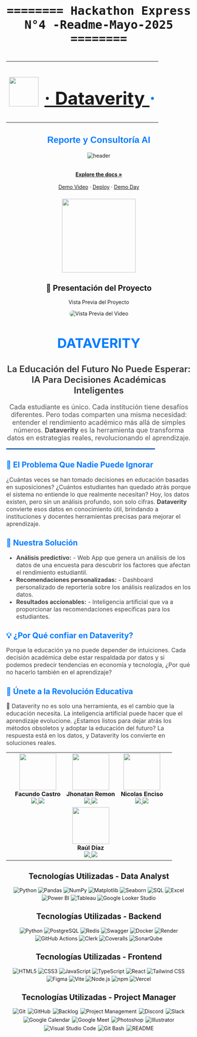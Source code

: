 <!-- Sección del título principal de la Hackathon -->
<div align="center" style="font-family: 'Fira Code', monospace; font-size: 2rem;">
  <h4>======== Hackathon Express N°4 -Readme-Mayo-2025 ========</h4>
</div>

<!-- Encabezado centrado con logotipo e hipervínculo al login de Dataverity -->
<div align="center">
  <table>
    <tr>
      <td>
        <!-- Logotipo del proyecto -->
        <img src="https://github.com/schweigenderFlugel/dataverity/blob/6e33d73cd6e3a878fc21cfffb927ed23b8dc43e2/PM/img/dataverity-logo.svg" width="80">
      </td>
      <td>
        <!-- Título con enlace al sistema de autenticación -->
        <h1 align="center" style="color: #007bff; font-size: 3rem;"> 
          <a href="https://iupi-fintech-nine.vercel.app/auth">· Dataverity </a> ·
        </h1>
      </td>
    </tr>
  </table>
</div>



<!-- Subtítulo con una breve descripción del proyecto -->
<h2 align="center" style="color: #007bff; font-family: 'Arial', sans-serif; font-weight: 600; font-size: 24px;">
 Reporte y Consultoría AI
</h2>

<!-- Espaciador visual para mantener la estructura -->
<div align="center"></div>

<!-- HEADER: Imagen de portada representativa -->
<div align="center" width="100">
  <img src="https://github.com/Jhone-fori-freelancer/Hackathon-Express-N-4-/blob/3059f6c604e4d92dd6ace057d12030ca098d61de/exelente-portada.png"
  alt="header"/>
</div>







<!-- Espaciador adicional para mantener la estructura limpia -->
<div align="center">
<br />
</div>

<!-- Sección de enlaces destacados y recursos visuales -->
<div align="center">
  <br />
  <a href="https://drive.google.com/drive/folders/1-dWnkU2_lItQym67uMMjzyHib0sHOiKL"><strong>Explore the docs »</strong></a>
  <br /><br />
  <a href="https://www.youtube.com/watch?v=yIr_1CasXkM&t=2933s">Demo Video</a> · 
  <a href="https://iupi-fintech-nine.vercel.app/auth">Deploy</a> · 
  <a href="https://drive.google.com/drive/folders/1-dWnkU2_lItQym67uMMjzyHib0sHOiKL">Demo Day</a>
</div>

<!-- Imagen destacada o representativa del proyecto -->
<div align="center">
  <p style="color: #007bff; font-weight: bold; font-size: 24px;">
    
  </p>
  <p align="center">
    <img src="https://github.com/Jhone-fori-freelancer/Hackathon-Express-N-4-/blob/a82c6cef8a8c383d6ce8c2f022089ffc0205e058/img/Recurso%205%400.5x.png" width="200"/>
  </p>
</div>










<!-- Sección de presentación en video del proyecto -->
<div align="center" style="margin-top: 20px;">
  <h2>🎥 Presentación del Proyecto</h2>
  <p>Vista Previa del Proyecto</p>

  <!-- Imagen/GIF que muestra una vista previa del video -->
  <img src="https://github.com/Jhone-fori-freelancer/Hackathon-Express-N-4-/blob/63400d2517ce5145ea0792b1f7febb33d53ce5d9/ezgif.com-optimize.gif"
       alt="Vista Previa del Video"
       style="max-width: 100%; border-radius: 10px;">
</div>































<!-- Título principal del proyecto: nombre de la plataforma -->
<h1 align="center" style="color: #007bff; font-size: 36px; font-weight: bold;">
  DATAVERITY
</h1>

<!-- Subtítulo con propuesta de valor: enfoque en inteligencia artificial aplicada a la educación -->
<h2 align="center" style="color: #333; font-size: 24px; font-weight: 600;">
  La Educación del Futuro No Puede Esperar: IA Para Decisiones Académicas Inteligentes
</h2>

<!-- Párrafo introductorio: descripción del problema educativo y presentación de Dataverity como solución transformadora -->
<p align="center" style="font-size: 18px; color: #555;">
  Cada estudiante es único. Cada institución tiene desafíos diferentes. Pero todas comparten una misma necesidad: entender el rendimiento académico más allá de simples números. 
  <strong>Dataverity</strong> es la herramienta que transforma datos en estrategias reales, revolucionando el aprendizaje.
</p>

<!-- Línea divisoria para separación visual entre la introducción y el contenido temático -->
<hr style="border: 1px solid #007bff; width: 80%;">

<!-- Sección del problema detectado en el sistema educativo actual -->
<h2 style="color: #007bff;">🔎 El Problema Que Nadie Puede Ignorar</h2>
<p style="font-size: 16px; color: #444;">
  ¿Cuántas veces se han tomado decisiones en educación basadas en suposiciones? ¿Cuántos estudiantes han quedado atrás porque el sistema no entiende lo que realmente necesitan? 
  Hoy, los datos existen, pero sin un análisis profundo, son solo cifras. <strong>Dataverity</strong> convierte esos datos en conocimiento útil, brindando a instituciones y docentes 
  herramientas precisas para mejorar el aprendizaje.
</p>

<!-- Sección de la solución propuesta por la plataforma -->
<h2 style="color: #007bff;">🚀 Nuestra Solución</h2>
<ul style="font-size: 16px; color: #444;">
  <li><strong>Análisis predictivo:</strong> - Web App que genera un análisis de los datos de una encuesta para descubrir los factores que afectan el rendimiento estudiantil.</li>
  <li><strong>Recomendaciones personalizadas:</strong> - Dashboard personalizado de reportería sobre los análisis realizados en los datos.</li>
  <li><strong>Resultados accionables:</strong> - Inteligencia artificial que va a proporcionar las recomendaciones específicas para los estudiantes.</li>
</ul>

<!-- Sección de argumentos para confiar en la solución propuesta -->
<h2 style="color: #007bff;">💡 ¿Por Qué confiar en Dataverity?</h2>
<p style="font-size: 16px; color: #444;">
  Porque la educación ya no puede depender de intuiciones. Cada decisión académica debe estar respaldada por datos y si podemos predecir tendencias en economía y tecnología, ¿Por qué no hacerlo también en el aprendizaje?
</p>

<!-- Sección final con llamado a la acción para involucrarse con la plataforma -->
<h2 style="color: #007bff;">🎯 Únete a la Revolución Educativa</h2>
<p style="font-size: 16px; color: #444;">
  🚀 Dataverity no es solo una herramienta, es el cambio que la educación necesita.  
  La inteligencia artificial puede hacer que el aprendizaje evolucione. ¿Estamos listos para dejar atrás los métodos obsoletos y adoptar la educación del futuro? 
  La respuesta está en los datos, y Dataverity los convierte en soluciones reales.
</p>












<!-- Tabla centrada que presenta al equipo de desarrollo con enlaces a sus perfiles profesionales -->

<table align="center">
  
<!-- Fila 1: presentación de los tres primeros integrantes del equipo -->

  <tr>
    <td></td>

<!-- Integrante: Facundo Castro -->

  <td align="center">
      <a href="https://github.com/alexmarinmendez">
        <img src="https://images.weserv.nl/?url=github.com/schweigenderFlugel.png&h=100&w=100&fit=cover&mask=circle" width="100" />
      </a><br/>
      <strong>Facundo Castro</strong><br/>
      <a href="https://github.com/schweigenderFlugel">
        <img src="https://img.shields.io/badge/GitHub-100000?style=for-the-badge&logo=github&logoColor=white" />
      </a>
      <a href="https://www.linkedin.com/in/facundo-castro-87b864234">
        <img src="https://img.shields.io/badge/LinkedIn-0A66C2?style=for-the-badge&logo=linkedin&logoColor=white" />
      </a>
    </td>

  <!-- Integrante: Jhonatan Remon -->
  
  <td align="center">
      <a href="https://github.com/schweigenderFlugel">
        <img src="https://images.weserv.nl/?url=github.com/Jhone-fori-freelancer.png&h=100&w=100&fit=cover&mask=circle" width="100" />
      </a><br/>
      <strong>Jhonatan Remon</strong><br/>
      <a href="https://github.com/Jhone-fori-freelancer">
        <img src="https://img.shields.io/badge/GitHub-100000?style=for-the-badge&logo=github&logoColor=white" />
      </a>
      <a href="https://www.linkedin.com/in/jhonatanremon/">
        <img src="https://img.shields.io/badge/LinkedIn-0A66C2?style=for-the-badge&logo=linkedin&logoColor=white" />
      </a>
    </td>

  <!-- Integrante: Nicolas Enciso -->
  
  <td align="center">
      <a href="https://github.com/nicoenciso">
        <img src="https://images.weserv.nl/?url=github.com/nicoenciso.png&h=100&w=100&fit=cover&mask=circle" width="100" />
      </a><br/>
      <strong>Nicolas Enciso</strong><br/>
      <a href="https://github.com/nicoenciso">
        <img src="https://img.shields.io/badge/GitHub-100000?style=for-the-badge&logo=github&logoColor=white" />
      </a>
      <a href="https://www.linkedin.com/in/nicolasenciso/">
        <img src="https://img.shields.io/badge/LinkedIn-0A66C2?style=for-the-badge&logo=linkedin&logoColor=white" />
      </a>
    </td>

  <td></td>
  </tr>



  <!-- Fila 2: un solo integrante centrado debajo del del medio -->
  
  <tr>
    <!-- Celdas vacías para centrar a Raúl Díaz debajo de Jhonatan Remon -->  
    
  <td></td>
    <td></td>

 <!-- Integrante: Raúl Díaz -->
    
  <td align="center">
      <a href="https://github.com/Raul-DC">
        <img src="https://images.weserv.nl/?url=github.com/Raul-DC.png&h=100&w=100&fit=cover&mask=circle" width="100" />
      </a><br/>
      <strong>Raúl Díaz</strong><br/>
      <a href="https://github.com/Raul-DC">
        <img src="https://img.shields.io/badge/GitHub-100000?style=for-the-badge&logo=github&logoColor=white" />
      </a>
      <a href="https://www.linkedin.com/in/raul-dc/">
        <img src="https://img.shields.io/badge/LinkedIn-0A66C2?style=for-the-badge&logo=linkedin&logoColor=white" />
      </a>
    </td>

  <td></td>
    <td></td>
  </tr>
</table>









    



<!-- Sección: Tecnologías utilizadas en análisis de datos -->

<h2 align="center">Tecnologías Utilizadas - Data Analyst</h2>

<!-- Contenedor centrado con ajuste automático de línea para los badges -->

<div align="center" style="max-width: 100%; display: flex; flex-wrap: wrap; justify-content: center; gap: 4px;">
  <!-- Python --> <img src="https://img.shields.io/badge/-Python-3776AB?style=flat&logo=python&logoColor=white" alt="Python">
  <!-- Pandas --> <img src="https://img.shields.io/badge/-Pandas-150458?style=flat&logo=pandas&logoColor=white" alt="Pandas">
  <!-- NumPy --> <img src="https://img.shields.io/badge/-NumPy-013243?style=flat&logo=numpy&logoColor=white" alt="NumPy">
  <!-- Matplotlib --> <img src="https://img.shields.io/badge/-Matplotlib-11557C?style=flat&logo=matplotlib&logoColor=white" alt="Matplotlib">
  <!-- Seaborn --> <img src="https://img.shields.io/badge/-Seaborn-0099CC?style=flat&logo=seaborn&logoColor=white" alt="Seaborn">
  <!-- SQL --> <img src="https://img.shields.io/badge/-SQL-4479A1?style=flat&logo=sqlite&logoColor=white" alt="SQL">
  <!-- Excel --> <img src="https://img.shields.io/badge/-Excel-217346?style=flat&logo=microsoftexcel&logoColor=white" alt="Excel">
  <!-- Power BI --> <img src="https://img.shields.io/badge/-Power%20BI-F2C811?style=flat&logo=powerbi&logoColor=black" alt="Power BI">
  <!-- Tableau --> <img src="https://img.shields.io/badge/-Tableau-E97627?style=flat&logo=tableau&logoColor=white" alt="Tableau">
  <!-- Google Data Studio --> <img src="https://img.shields.io/badge/-Looker%20Studio-4285F4?style=flat&logo=looker&logoColor=white" alt="Google Looker Studio">
</div>












<!-- Sección: Tecnologías utilizadas en el backend -->

<h2 align="center">Tecnologías Utilizadas - Backend</h2>

<!-- Contenedor centrado con ajuste automático de línea para los badges -->
<div align="center" style="max-width: 100%; display: flex; flex-wrap: wrap; justify-content: center; gap: 4px;">
  <!-- Python --> <img src="https://img.shields.io/badge/-Python-3776AB?style=flat&logo=python&logoColor=white" alt="Python">
  <!-- PostgreSQL --> <img src="https://img.shields.io/badge/-PostgreSQL-4169E1?style=flat&logo=postgresql&logoColor=white" alt="PostgreSQL">
  <!-- Redis --> <img src="https://img.shields.io/badge/-Redis-DC382D?style=flat&logo=redis&logoColor=white" alt="Redis">
  <!-- Swagger --> <img src="https://img.shields.io/badge/-Swagger-85EA2D?style=flat&logo=swagger&logoColor=white" alt="Swagger">
  <!-- Docker --> <img src="https://img.shields.io/badge/-Docker-2496ED?style=flat&logo=docker&logoColor=white" alt="Docker">
  <!-- Render --> <img src="https://img.shields.io/badge/-Render-46E3B7?style=flat&logo=render&logoColor=white" alt="Render">
  <!-- GitHub Actions --> <img src="https://img.shields.io/badge/-GitHub%20Actions-2088FF?style=flat&logo=github-actions&logoColor=white" alt="GitHub Actions">
  <!-- Clerk --> <img src="https://img.shields.io/badge/-Clerk-3A3A3A?style=flat&logo=clerk&logoColor=white" alt="Clerk">
  <!-- Coveralls --> <img src="https://img.shields.io/badge/-Coveralls-3F5767?style=flat&logo=coveralls&logoColor=white" alt="Coveralls">
  <!-- SonarQube --> <img src="https://img.shields.io/badge/-SonarQube-4E9BCD?style=flat&logo=sonarqube&logoColor=white" alt="SonarQube">
</div>







<!-- Sección: Tecnologías utilizadas en el frontend -->
<h2 align="center">Tecnologías Utilizadas - Frontend</h2>

<!-- Contenedor centrado con ajuste automático de línea para los badges -->
<div align="center" style="max-width: 100%; display: flex; flex-wrap: wrap; justify-content: center; gap: 4px;">
  <!-- HTML5 --> <img src="https://img.shields.io/badge/-HTML5-E34F26?style=flat&logo=html5&logoColor=white" alt="HTML5">
  <!-- CSS3 --> <img src="https://img.shields.io/badge/-CSS3-1572B6?style=flat&logo=css3&logoColor=white" alt="CSS3">
  <!-- JavaScript --> <img src="https://img.shields.io/badge/-JavaScript-F7DF1E?style=flat&logo=javascript&logoColor=black" alt="JavaScript">
  <!-- TypeScript --> <img src="https://img.shields.io/badge/-TypeScript-007ACC?style=flat&logo=typescript&logoColor=white" alt="TypeScript">
  <!-- React --> <img src="https://img.shields.io/badge/-React-61DAFB?style=flat&logo=react&logoColor=black" alt="React">
  <!-- Tailwind CSS --> <img src="https://img.shields.io/badge/-Tailwind%20CSS-06B6D4?style=flat&logo=tailwindcss&logoColor=white" alt="Tailwind CSS">
  <!-- Figma --> <img src="https://img.shields.io/badge/-Figma-F24E1E?style=flat&logo=figma&logoColor=white" alt="Figma">
  <!-- Vite --> <img src="https://img.shields.io/badge/-Vite-646CFF?style=flat&logo=vite&logoColor=white" alt="Vite">
  <!-- Node.js --> <img src="https://img.shields.io/badge/-Node.js-339933?style=flat&logo=nodedotjs&logoColor=white" alt="Node.js">
  <!-- npm --> <img src="https://img.shields.io/badge/-npm-CB3837?style=flat&logo=npm&logoColor=white" alt="npm">
  <!-- Vercel --> <img src="https://img.shields.io/badge/-Vercel-000000?style=flat&logo=vercel&logoColor=white" alt="Vercel">

  
</div>












<!-- Sección: Tecnologías utilizadas en Project Manager -->
<h2 align="center">Tecnologías Utilizadas - Project Manager</h2>

<!-- Contenedor centrado con ajuste automático de línea para los badges -->
<div align="center" style="max-width: 100%; display: flex; flex-wrap: wrap; justify-content: center; gap: 6px;">
  <!-- Git --> <img src="https://img.shields.io/badge/-Git-F05033?style=flat&logo=git&logoColor=white" alt="Git" />
  <!-- GitHub --> <img src="https://img.shields.io/badge/-GitHub-181717?style=flat&logo=github&logoColor=white" alt="GitHub" />
  <!-- Backlog --> <img src="https://img.shields.io/badge/-Backlog-009944?style=flat&logo=backlog&logoColor=white" alt="Backlog" />
  <!-- Project Management --> <img src="https://img.shields.io/badge/-Project%20Management-007bff?style=flat&logo=trello&logoColor=white" alt="Project Management" />
  <!-- Discord --> <img src="https://img.shields.io/badge/-Discord-5865F2?style=flat&logo=discord&logoColor=white" alt="Discord" />
  <!-- Slack --> <img src="https://img.shields.io/badge/-Slack-4A154B?style=flat&logo=slack&logoColor=white" alt="Slack" />
  <!-- Google Calendar --> <img src="https://img.shields.io/badge/-Google%20Calendar-4285F4?style=flat&logo=googlecalendar&logoColor=white" alt="Google Calendar" />
  <!-- Google Meet --> <img src="https://img.shields.io/badge/-Google%20Meet-00897B?style=flat&logo=googlemeet&logoColor=white" alt="Google Meet" />
  <!-- Photoshop --> <img src="https://img.shields.io/badge/-Photoshop-31A8FF?style=flat&logo=adobephotoshop&logoColor=white" alt="Photoshop" />
  <!-- Illustrator --> <img src="https://img.shields.io/badge/-Illustrator-FF9A00?style=flat&logo=adobeillustrator&logoColor=white" alt="Illustrator" />
  <!-- Visual Studio Code --> <img src="https://img.shields.io/badge/-Visual%20Studio%20Code-007ACC?style=flat&logo=visual-studio-code&logoColor=white" alt="Visual Studio Code" />
  <!-- Git Bash --> <img src="https://img.shields.io/badge/-Git%20Bash-DA552F?style=flat&logo=git&logoColor=white" alt="Git Bash" />
  <!-- README --> <img src="https://img.shields.io/badge/-README-000000?style=flat&logo=readthedocs&logoColor=white" alt="README" />
</div>

